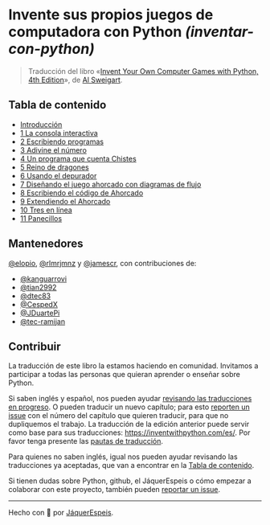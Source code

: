 # Invente sus propios juegos de computadora con Python _(inventar-con-python)_

> Traducción del libro
«[Invent Your Own Computer Games with Python, 4th Edition](https://inventwithpython.com/invent4thed/)»,
de [Al Sweigart](https://twitter.com/AlSweigart).

## Tabla de contenido

 * [Introducción](introduccion.md)
 * [ 1 La consola interactiva](capitulo1.md)
 * [ 2 Escribiendo programas](capitulo2.md)
 * [ 3 Adivine el número](capitulo3.md)
 * [ 4 Un programa que cuenta Chistes](capitulo4.md)
 * [ 5 Reino de dragones](capitulo5.md)
 * [ 6 Usando el depurador](capitulo6.md)
 * [ 7 Diseñando el juego ahorcado con diagramas de flujo](capitulo7.md)
 * [ 8 Escribiendo el código de Ahorcado](capitulo8.md)
 * [ 9 Extendiendo el Ahorcado](capitulo9.md)
 * [10 Tres en línea](capitulo10.md)
 * [11  Panecillos](capitulo11.md)

## Mantenedores

[@elopio](https://github.com/elopio), [@rlmrjmnz](https://github.com/rlmrjmnz) y [@jamescr](https://github.com/jamescr), con contribuciones de:

* [@kanguarrovi](https://github.com/kanguarrovi)
* [@tian2992](https://github.com/tian2992)
* [@dtec83](https://github.com/dtec83)
* [@CespedX](https://github.com/CespedX)
* [@JDuartePi](https://github.com/JDuartePi)
* [@tec-ramijan](https://github.com/tec-ramijan)

## Contribuir

La traducción de este libro la estamos haciendo en comunidad. Invitamos a participar a todas las personas que quieran aprender o enseñar sobre Python.

Si saben inglés y español, nos pueden ayudar [revisando las traducciones en progreso](https://github.com/JaquerEspeis/inventar-con-python/pulls). O pueden traducir un nuevo capítulo; para esto [reporten un issue](https://github.com/JaquerEspeis/inventar-con-python/issues/new) con el número del capítulo que quieren traducir, para que no dupliquemos el trabajo. La traducción de la edición anterior puede servir como base para sus traducciones: https://inventwithpython.com/es/. Por favor tenga presente las [pautas de traducción](https://github.com/JaquerEspeis/inventar-con-python/wiki/Pautas-de-traducci%C3%B3n). 

Para quienes no saben inglés, igual nos pueden ayudar revisando las traducciones ya aceptadas, que van a encontrar en la [Tabla de contenido](#tabla-de-contenido).

Si tienen dudas sobre Python, github, el JáquerEspeis o cómo empezar a colaborar con este proyecto, también pueden [reportar un issue](https://github.com/JaquerEspeis/inventar-con-python/issues/new).

***

Hecho con :rainbow: por [JáquerEspeis](https://github.com/jaquerespeis).
